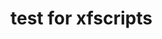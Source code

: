 # test for xfscripts

<script src="https://ajax.googleapis.com/ajax/libs/jquery/3.5.1/jquery.min.js"></script>
<script>
$(document).ready(function(){
    $("#div1").load("hhttps://raw.githubusercontent.com/saymoncoppi/pwapk/master/pwapk.sh");
});
</script>
